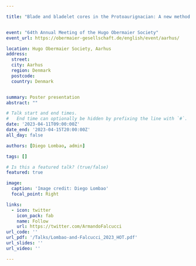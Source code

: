 ```yaml
---

title: "Blade and bladelet cores in the Protoaurignacian: A new method for measuring reduction intensity"


event: "64th Annual Meeting of the Hugo Obermaier Society"
event_url: https://obermaier-gesellschaft.de/english/event/aarhus/

location: Hugo Obermaier Society, Aarhus
address:
  street:
  city: Aarhus
  region: Denmark
  postcode:
  country: Denmark


summary: Poster presentation
abstract: ""

# Talk start and end times.
#   End time can optionally be hidden by prefixing the line with `#`.
date: '2023-04-11T09:00:00Z'
date_end: '2023-04-15T20:00:00Z'
all_day: false

authors: [Diego Lombao, admin]

tags: []

# Is this a featured talk? (true/false)
featured: true

image:
  caption: 'Image credit: Diego Lombao'
  focal_point: Right

links:
  - icon: twitter
    icon_pack: fab
    name: Follow
    url: https://twitter.com/ArmandoFalcucci
url_code: ''
url_pdf: '/Talks/Lombao-and-Falcucci_2023_HOT.pdf'
url_slides: ''
url_video: ''

---
```


